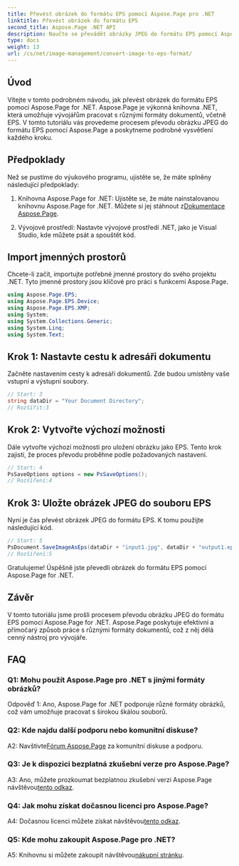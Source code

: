 ```yaml
---
title: Převést obrázek do formátu EPS pomocí Aspose.Page pro .NET
linktitle: Převést obrázek do formátu EPS
second_title: Aspose.Page .NET API
description: Naučte se převádět obrázky JPEG do formátu EPS pomocí Aspose.Page for .NET. Komplexní průvodce s pokyny krok za krokem.
type: docs
weight: 13
url: /cs/net/image-management/convert-image-to-eps-format/
---
```

## Úvod

Vítejte v tomto podrobném návodu, jak převést obrázek do formátu EPS pomocí Aspose.Page for .NET. Aspose.Page je výkonná knihovna .NET, která umožňuje vývojářům pracovat s různými formáty dokumentů, včetně EPS. V tomto tutoriálu vás provedeme procesem převodu obrázku JPEG do formátu EPS pomocí Aspose.Page a poskytneme podrobné vysvětlení každého kroku.

## Předpoklady

Než se pustíme do výukového programu, ujistěte se, že máte splněny následující předpoklady:

1.  Knihovna Aspose.Page for .NET: Ujistěte se, že máte nainstalovanou knihovnu Aspose.Page for .NET. Můžete si jej stáhnout z[Dokumentace Aspose.Page](https://reference.aspose.com/page/net/).

2. Vývojové prostředí: Nastavte vývojové prostředí .NET, jako je Visual Studio, kde můžete psát a spouštět kód.

## Import jmenných prostorů

Chcete-li začít, importujte potřebné jmenné prostory do svého projektu .NET. Tyto jmenné prostory jsou klíčové pro práci s funkcemi Aspose.Page.

```csharp
using Aspose.Page.EPS;
using Aspose.Page.EPS.Device;
using Aspose.Page.EPS.XMP;
using System;
using System.Collections.Generic;
using System.Linq;
using System.Text;
```

## Krok 1: Nastavte cestu k adresáři dokumentu

Začněte nastavením cesty k adresáři dokumentů. Zde budou umístěny vaše vstupní a výstupní soubory.

```csharp
// Start: 3
string dataDir = "Your Document Directory";
// Rozšířit:3
```

## Krok 2: Vytvořte výchozí možnosti

Dále vytvořte výchozí možnosti pro uložení obrázku jako EPS. Tento krok zajistí, že proces převodu proběhne podle požadovaných nastavení.

```csharp
// Start: 4
PsSaveOptions options = new PsSaveOptions();
// Rozšíření:4
```

## Krok 3: Uložte obrázek JPEG do souboru EPS

Nyní je čas převést obrázek JPEG do formátu EPS. K tomu použijte následující kód.

```csharp
// Start: 5
PsDocument.SaveImageAsEps(dataDir + "input1.jpg", dataDir + "output1.eps", options);
// Rozšíření:5
```

Gratulujeme! Úspěšně jste převedli obrázek do formátu EPS pomocí Aspose.Page for .NET.

## Závěr

V tomto tutoriálu jsme prošli procesem převodu obrázku JPEG do formátu EPS pomocí Aspose.Page for .NET. Aspose.Page poskytuje efektivní a přímočarý způsob práce s různými formáty dokumentů, což z něj dělá cenný nástroj pro vývojáře.

## FAQ

### Q1: Mohu použít Aspose.Page pro .NET s jinými formáty obrázků?

Odpověď 1: Ano, Aspose.Page for .NET podporuje různé formáty obrázků, což vám umožňuje pracovat s širokou škálou souborů.

### Q2: Kde najdu další podporu nebo komunitní diskuse?

 A2: Navštivte[Fórum Aspose.Page](https://forum.aspose.com/c/page/39) za komunitní diskuse a podporu.

### Q3: Je k dispozici bezplatná zkušební verze pro Aspose.Page?

 A3: Ano, můžete prozkoumat bezplatnou zkušební verzi Aspose.Page návštěvou[tento odkaz](https://releases.aspose.com/).

### Q4: Jak mohu získat dočasnou licenci pro Aspose.Page?

 A4: Dočasnou licenci můžete získat návštěvou[tento odkaz](https://purchase.aspose.com/temporary-license/).

### Q5: Kde mohu zakoupit Aspose.Page pro .NET?

A5: Knihovnu si můžete zakoupit návštěvou[nákupní stránku](https://purchase.aspose.com/buy).